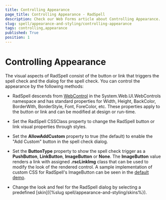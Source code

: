 ```yaml
---
title: Controlling Appearance
page_title: Controlling Appearance - RadSpell
description: Check our Web Forms article about Controlling Appearance.
slug: spell/appearance-and-styling/controlling-appearance
tags: controlling,appearance
published: True
position: 1
---
```


# Controlling Appearance

The visual aspects of RadSpell consist of the button or link that triggers the spell check and the dialog for the spell check. You can control the appearance by the following methods:

* RadSpell descends from [WebControl](https://msdn2.microsoft.com/en-us/library/system.web.ui.webcontrols.webcontrol_members.aspx) in the System.Web.UI.WebControls namespace and has standard properties for Width, Height, BackColor, BorderWith, BorderStyle, Font, ForeColor, etc. These properties apply to the button or link and can be modified at design or run-time.

* Set the RadSpell CSSClass property to change the RadSpell button or link visual properties through styles.

* Set the **AllowAddCustom** property to true (the default) to enable the "Add Custom" button in the spell check dialog.

* Set the **ButtonType** property to show the spell check trigger as a **PushButton**, **LinkButton**, **ImageButton** or **None**. The **ImageButton** value renders a link with assigned **.rscLinkImg** class that can be used to modify the look of the rendered control. A sample implementation of custom CSS for RadSpell's ImageButton can be seen in the [default demo](https://demos.telerik.com/aspnet-ajax/spell/examples/whatsnew/defaultcs.aspx).

* Change the look and feel for the RadSpell dialog by selecting a predefined [skin]({%slug spell/appearance-and-styling/skins%}).
